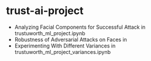 # trust-ai-project

* Analyzing Facial Components for Successful Attack in trustuworth_ml_project.ipynb
* Robustness of Adversarial Attacks on Faces in
* Experimenting With Different Variances in trustuworth_ml_project_variances.ipynb
